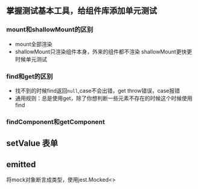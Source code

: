 ## 掌握测试基本工具，给组件库添加单元测试

### mount和shallowMount的区别
- mount全部渲染
- shallowMount只渲染组件本身，外来的组件都不渲染
shallowMount更快更时候单元测试

### find和get的区别
- 找不到的时候find返回`null`,case不会出错，get throw错误，case报错
- 通用规则：总是使用get，除了你想判断一些元素不存在的时候这个时候使用find

### findComponent和getComponent


## setValue 表单


## emitted

将mock对象断言成类型，使用jest.Mocked<>

